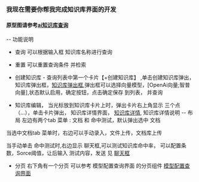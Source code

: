 ### 我现在需要你帮我完成知识库界面的开发

#### 原型图请参考[ai知识库查询](1.ai知识库管理.png)

-- 功能说明

- 查询 可以根据输入框 知识库名称进行查询
- 重置 可以重置查询条件 并检索
- 创建知识库 -  查询列表中第一个卡片【+创建知识库】 ,单击创建知识库弹出，知识库弹出框，[知识库弹出框](3.知识库弹出框.png),弹出框可以选择向量模型，[OpenAi向量;智普向量],状态默认启用，确定按钮，点击确定保存 到列表， 并查询

- 知识库编辑， 当光标放到知识库卡片上时，弹出卡片右上角显示 三个点（...），单击卡片弹出，
知识库详情界面， [知识库详情](4.知识库详情.png),
知识库详情说明
-- 布局
左边有两个tab 菜单 : 文档 和 命中测试，默认弹出选中 文档

当选中文档tab 菜单时，右边可以手动录入，文件上传，文档库上传

当手动单击 命中测试时,右边显示 聊天框,可以测试知识库命中率， 可以配置条数，Sorce阈值，让后输入 测试内容，发送
见 [聊天框](5.命中测试.png)


- 分页 右下角有一个分页 可以参考 模型配置查询界面 的分页组件
[模型配置查询界面](../../src/views/models/Index.vue)


